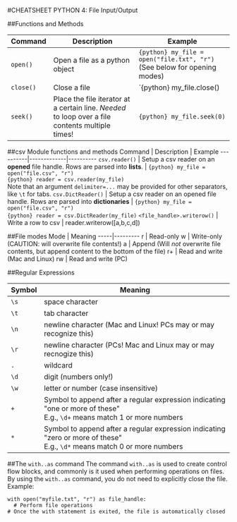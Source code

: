 #CHEATSHEET PYTHON 4: File Input/Output

##Functions and Methods

Command  |  Description | Example
----------|-------------|----------
`open()` | Open a file as a python object |`{python} my_file = open("file.txt", "r")` (See below for opening modes)
`close()`| Close a file | `{python} my_file.close()
`seek()` | Place the file iterator at a certain line. *Needed* to loop over a file contents multiple times! | `{python} my_file.seek(0)`

##csv Module functions and methods
Command  |  Description | Example
----------|-------------|----------
`csv.reader()` | Setup a csv reader on an **opened** file handle. Rows are parsed into **lists**. | `{python} my_file = open("file.csv", "r")`<br>`{python} reader = csv.reader(my_file)`<br> Note that an argument `delimiter=...` may be provided for other separators, like `\t` for tabs.
`csv.DictReader()` | Setup a csv reader on an opened file handle. Rows are parsed into **dictionaries** |  `{python} my_file = open("file.csv", "r")`<br>`{python} reader = csv.DictReader(my_file)`
`<file_handle>.writerow()` | Write a row to csv | reader.writerow([a,b,c,d])

##File modes
Mode | Meaning
-----|---------
r | Read-only
w | Write-only (CAUTION: will overwrite file contents!)
a | Append (Will *not* overwrite file contents, but append content to the bottom of the file)
r+ | Read and write (Mac and Linux)
rw | Read and write (PC)


##Regular Expressions

Symbol | Meaning
-------|---------
`\s`   | space character
`\t`   | tab character
`\n`   | newline character (Mac and Linux! PCs may or may recognize this)
`\r`   | newline character (PCs! Mac and Linux may or may recnogize this)
`.`    | wildcard
`\d`   | digit (numbers only!)
`\w`   | letter or number (case insensitive)
`+`    | Symbol to append after a regular expression indicating "one or more of these" <br> E.g., `\d+` means match 1 or more numbers
`*`    | Symbol to append after a regular expression indicating "zero or more of these" <br> E.g., `\d*` means match 0 or more numbers


##The `with..as` command
The command `with..as` is used to create control flow blocks, and commonly is it used when performing operations on files. By using the `with..as` command, you do not need to explicitly close the file.
Example:
```{python}
with open("myfile.txt", "r") as file_handle:
  # Perform file operations
# Once the with statement is exited, the file is automatically closed
```
